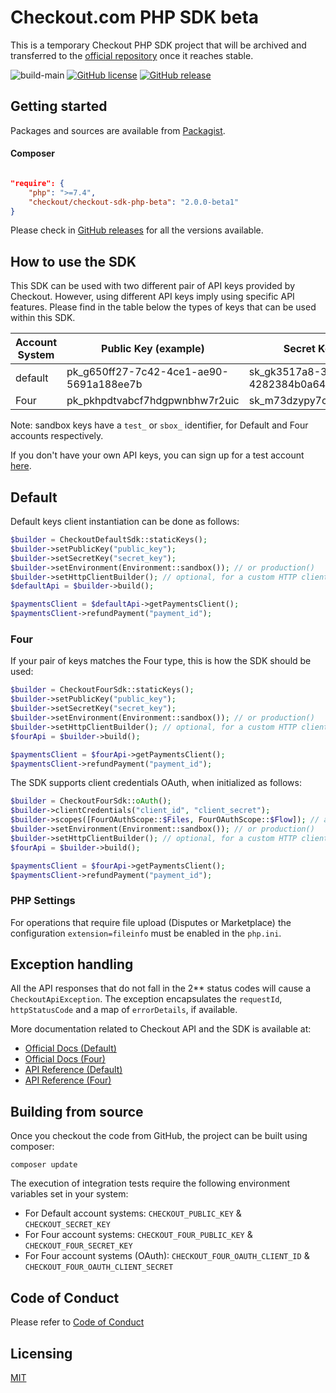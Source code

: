 # Checkout.com PHP SDK beta

This is a temporary Checkout PHP SDK project that will be archived and transferred to the [official repository](https://github.com/checkout/checkout-sdk-php) once it reaches stable.

![build-main](https://github.com/checkout/checkout-sdk-php-beta/workflows/build-main/badge.svg)
[![GitHub license](https://img.shields.io/github/license/checkout/checkout-sdk-php-beta.svg)](https://github.com/checkout/checkout-sdk-php-beta/blob/main/LICENSE.md)
[![GitHub release](https://img.shields.io/github/release/checkout/checkout-sdk-php-beta.svg)](https://GitHub.com/checkout/checkout-sdk-php-beta/releases/)

## Getting started

Packages and sources are available from [Packagist](https://packagist.org/packages/checkout/checkout-sdk-php-beta).

#### Composer

```json

"require": {
    "php": ">=7.4",
    "checkout/checkout-sdk-php-beta": "2.0.0-beta1"
}
```

Please check in [GitHub releases](https://github.com/checkout/checkout-sdk-php-beta/releases) for all the versions available.

## How to use the SDK

This SDK can be used with two different pair of API keys provided by Checkout. However, using different API keys imply using specific API features. Please find in the table below the types of keys that can be used within this SDK.

| Account System | Public Key (example)                    | Secret Key (example)                    |
|----------------|-----------------------------------------|-----------------------------------------|
| default        | pk_g650ff27-7c42-4ce1-ae90-5691a188ee7b | sk_gk3517a8-3z01-45fq-b4bd-4282384b0a64 |
| Four           | pk_pkhpdtvabcf7hdgpwnbhw7r2uic          | sk_m73dzypy7cf3gf5d2xr4k7sxo4e          |

Note: sandbox keys have a `test_` or `sbox_` identifier, for Default and Four accounts respectively.

If you don't have your own API keys, you can sign up for a test account [here](https://www.checkout.com/get-test-account).

## Default

Default keys client instantiation can be done as follows:

```php
$builder = CheckoutDefaultSdk::staticKeys();
$builder->setPublicKey("public_key");
$builder->setSecretKey("secret_key");
$builder->setEnvironment(Environment::sandbox()); // or production()
$builder->setHttpClientBuilder(); // optional, for a custom HTTP client
$defaultApi = $builder->build();

$paymentsClient = $defaultApi->getPaymentsClient();
$paymentsClient->refundPayment("payment_id");
```

### Four

If your pair of keys matches the Four type, this is how the SDK should be used:

```php
$builder = CheckoutFourSdk::staticKeys();
$builder->setPublicKey("public_key");
$builder->setSecretKey("secret_key");
$builder->setEnvironment(Environment::sandbox()); // or production()
$builder->setHttpClientBuilder(); // optional, for a custom HTTP client
$fourApi = $builder->build();

$paymentsClient = $fourApi->getPaymentsClient();
$paymentsClient->refundPayment("payment_id");
```

The SDK supports client credentials OAuth, when initialized as follows:

```php
$builder = CheckoutFourSdk::oAuth();
$builder->clientCredentials("client_id", "client_secret");
$builder->scopes([FourOAuthScope::$Files, FourOAuthScope::$Flow]); // array of scopes
$builder->setEnvironment(Environment::sandbox()); // or production()
$builder->setHttpClientBuilder(); // optional, for a custom HTTP client
$fourApi = $builder->build();

$paymentsClient = $fourApi->getPaymentsClient();
$paymentsClient->refundPayment("payment_id");
```

### PHP Settings

For operations that require file upload (Disputes or Marketplace) the configuration `extension=fileinfo` must be enabled in the `php.ini`.

## Exception handling

All the API responses that do not fall in the 2** status codes will cause a `CheckoutApiException`. The exception encapsulates
the `requestId`, `httpStatusCode` and a map of `errorDetails`, if available.

More documentation related to Checkout API and the SDK is available at:

* [Official Docs (Default)](https://docs.checkout.com/)
* [Official Docs (Four)](https://docs.checkout.com/four)
* [API Reference (Default)](https://api-reference.checkout.com/)
* [API Reference (Four)](https://api-reference.checkout.com/preview/crusoe/)

## Building from source

Once you checkout the code from GitHub, the project can be built using composer:

```
composer update
```

The execution of integration tests require the following environment variables set in your system:

* For Default account systems: `CHECKOUT_PUBLIC_KEY` & `CHECKOUT_SECRET_KEY`
* For Four account systems: `CHECKOUT_FOUR_PUBLIC_KEY` & `CHECKOUT_FOUR_SECRET_KEY`
* For Four account systems (OAuth): `CHECKOUT_FOUR_OAUTH_CLIENT_ID` & `CHECKOUT_FOUR_OAUTH_CLIENT_SECRET`

## Code of Conduct

Please refer to [Code of Conduct](CODE_OF_CONDUCT.md)

## Licensing

[MIT](LICENSE.md)
